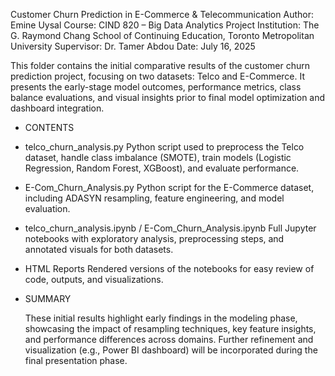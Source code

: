 Customer Churn Prediction in E-Commerce & Telecommunication
Author: Emine Uysal
Course: CIND 820 – Big Data Analytics Project
Institution: The G. Raymond Chang School of Continuing Education, Toronto Metropolitan University
Supervisor: Dr. Tamer Abdou
Date: July 16, 2025

  This folder contains the initial comparative results of the customer churn prediction project, focusing on two datasets: Telco and E-Commerce. It presents the early-stage model outcomes, performance metrics, class balance evaluations, and visual insights prior to final model optimization and dashboard integration.

* CONTENTS
  
- telco_churn_analysis.py
Python script used to preprocess the Telco dataset, handle class imbalance (SMOTE), train models (Logistic Regression, Random Forest, XGBoost), and evaluate performance.

- E-Com_Churn_Analysis.py
Python script for the E-Commerce dataset, including ADASYN resampling, feature engineering, and model evaluation.

- telco_churn_analysis.ipynb / E-Com_Churn_Analysis.ipynb
Full Jupyter notebooks with exploratory analysis, preprocessing steps, and annotated visuals for both datasets.

- HTML Reports
  Rendered versions of the notebooks for easy review of code, outputs, and visualizations.

* SUMMARY

  These initial results highlight early findings in the modeling phase, showcasing the impact of resampling techniques, key feature insights, and performance differences across domains. Further refinement and visualization (e.g., Power BI dashboard) will be incorporated during the final presentation phase.
